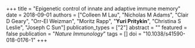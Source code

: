 +++
title = "Epigenetic control of innate and adaptive immune memory"
date = 2018-09-01
authors = ["Colleen M Lau", "Nicholas M Adams", "Clair D Geary", "Orr-El Weizman", "Moritz Rapp", "**Yuri Pritykin**", "Christina S Leslie", "Joseph C Sun"]
publication_types = ["2"]
abstract = ""
featured = false
publication = "*Nature Immunology*"
tags = []
doi = "10.1038/s41590-018-0176-1"
+++

